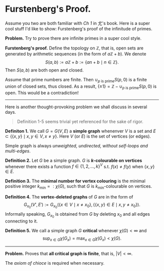 # Furstenberg's Proof.

Assume you two are both familiar with *Ch 1* in 尤's book. Here is a super cool stuff I'd like to show: Furstenberg's proof of the infinitude of primes. 

**Problem.** Try to prove there are infinite primes in a super cool style. 

**Furstenberg's proof.** Define the topology on $\mathbb Z$, that is, open sets are generated by arithmetic sequences (in the form of $a\mathbb Z+b$). We denote
$$
S(a,b):=a\mathbb Z+b:=\{an+b\mid n\in\mathbb Z\}.
$$
Then $S(a,b)$ are both open and closed. 

Assume that prime numbers are finite. Then $\cup_{p\text{ is prime}}S(p,0)$ is a finite union of closed sets, thus closed. As a result, $\{\pm 1\}=\mathbb Z-\cup_{p\text{ is prime}}S(p,0)$ is open. This would be a contradiction!

***

Here is another thought-provoking problem we shall discuss in several days. 

> Definition 1-5 seems trivial yet referenced for the sake of rigor. 

**Definiton 1.** We call $G=G(V,E)$ a **simple graph** whenenver $V$ is a set and $E\subset \{\{x,y\}\mid x,y\in V,x\neq y\}$. Here $V$ (or $E$) is the set of vertices (or edges).

Simple graph is always *unweighted, undirected, without self-loops and multi-edges*. 

**Definition 2.** Let $G$ be a simple graph. $G$ is **$k$-colourable on vertices** whenever there exists a function $f\in \{1,2,\ldots, k\}^V$ s.t. $f(x)\neq f(y)$ when $\{x,y\}\in E$. 

**Definition 3.** The **minimal number for vertex colouring** is the minimal positive integer $k_\min=:\chi(G)$, such that $G$ is $k_\min$-colourable on vertices. 

**Definition 4.** The **vertex-deleted graphs** of $G$ are in the form of
$$
G_{x_0}(V',E'):=G_{x_0}(\{x\in V\mid x\neq x_0\},\{\{x,y\}\in E\mid x,y\neq x_0\}).
$$
Informally speaking, $G_{x_0}$ is obtained from $G$ by deleting $x_0$ and all edges connecting to it.

**Definition 5.** We call a simple graph $G$ **critical** whenever $\chi (G)<\infty$ and
$$
\sup_{x\in G}\chi(G_x)=\max_{x\in G}\chi(G_x) <\chi(G).
$$

***

**Problem.** Proves that **all critical graph is finite**, that is, $|V|<\infty$. 

The *axiom of chioce* is required when necessary. 